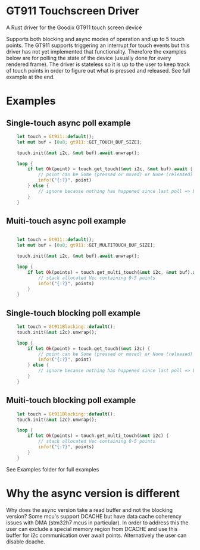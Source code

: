 # GT911 Touchscreen Driver

A Rust driver for the Goodix GT911 touch screen device

Supports both blocking and async modes of operation and up to 5 touch points. 
The GT911 supports triggering an interrupt for touch events but this driver has not yet implemented that functionality.
Therefore the examples below are for polling the state of the device (usually done for every rendered frame).
The driver is stateless so it is up to the user to keep track of touch points in order to figure out what is pressed and released. 
See full example at the end.

# Examples

## Single-touch async poll example

```rust
    let touch = Gt911::default();
    let mut buf = [0u8; gt911::GET_TOUCH_BUF_SIZE];

    touch.init(&mut i2c, &mut buf).await.unwrap();

    loop {
        if let Ok(point) = touch.get_touch(&mut i2c, &mut buf).await {
            // point can be Some (pressed or moved) or None (released)
            info!("{:?}", point)
        } else {
            // ignore because nothing has happened since last poll => Error::NotReady
        }
    }

```

## Muiti-touch async poll example 


```rust

    let touch = Gt911::default();
    let mut buf = [0u8; gt911::GET_MULTITOUCH_BUF_SIZE];

    touch.init(&mut i2c, &mut buf).await.unwrap();

    loop {
        if let Ok(points) = touch.get_multi_touch(&mut i2c, &mut buf).await {
            // stack allocated Vec containing 0-5 points
            info!("{:?}", points)
        }
    }
```



## Single-touch blocking poll example

```rust
    let touch = Gt911Blocking::default();
    touch.init(&mut i2c).unwrap();

    loop {
        if let Ok(point) = touch.get_touch(&mut i2c) {
            // point can be Some (pressed or moved) or None (released)
            info!("{:?}", point)
        } else {
            // ignore because nothing has happened since last poll => Error::NotReady
        }
    }

```

## Muiti-touch blocking poll example


```rust
    let touch = Gt911Blocking::default();
    touch.init(&mut i2c).unwrap();

    loop {
        if let Ok(points) = touch.get_multi_touch(&mut i2c) {
            // stack allocated Vec containing 0-5 points
            info!("{:?}", points)
        }
    }
```

See Examples folder for full examples

# Why the async version is different

Why does the async version take a read buffer and not the blocking version? 
Some mcu's support DCACHE but have data cache coherency issues with DMA (stm32h7 mcus in particular). 
In order to address this the user can exclude a special memory region from DCACHE and use this buffer for i2c communication over await points. Alternatively the user can disable dcache.
